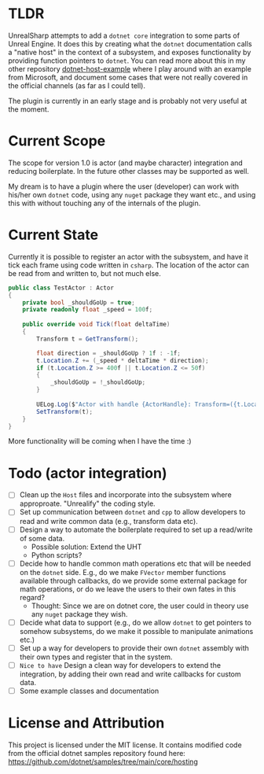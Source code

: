 # TLDR

UnrealSharp attempts to add a `dotnet core` integration to some parts of Unreal Engine. It does this by creating what the `dotnet` documentation calls a "native host" in the context of a subsystem, and exposes functionality by providing function pointers to `dotnet`. You can read more about this in my other repository [dotnet-host-example](https://github.com/lambda-snail/dotnet-host-example) where I play around with an example from Microsoft, and document some cases that were not really covered in the official channels (as far as I could tell).

The plugin is currently in an early stage and is probably not very useful at the moment.

# Current Scope

The scope for version 1.0 is actor (and maybe character) integration and reducing boilerplate. In the future other classes may be supported as well.

My dream is to have a plugin where the user (developer) can work with his/her own `dotnet` code, using any `nuget` package they want etc., and using this with without touching any of the internals of the plugin.

# Current State

Currently it is possible to register an actor with the subsystem, and have it tick each frame using code written in `csharp`. The location of the actor can be read from and written to, but not much else.

```csharp
public class TestActor : Actor
{
    private bool _shouldGoUp = true;
    private readonly float _speed = 100f;
    
    public override void Tick(float deltaTime)
    {
        Transform t = GetTransform();

        float direction = _shouldGoUp ? 1f : -1f;
        t.Location.Z += (_speed * deltaTime * direction);
        if (t.Location.Z >= 400f || t.Location.Z <= 50f)
        {
            _shouldGoUp = !_shouldGoUp;
        }
        
        UELog.Log($"Actor with handle {ActorHandle}: Transform=({t.Location.X},{t.Location.Y},{t.Location.Z})");
        SetTransform(t);
    }
}
```

More functionality will be coming when I have the time :)

# Todo (actor integration)

- [ ] Clean up the `Host` files and incorporate into the subsystem where approproate. "Unrealify" the coding style.
- [ ] Set up communication between `dotnet` and `cpp` to allow developers to read and write common data (e.g., transform data etc).
- [ ] Design a way to automate the boilerplate required to set up a read/write of some data.
    - Possible solution: Extend the UHT
    - Python scripts?
- [ ] Decide how to handle common math operations etc that will be needed on the `dotnet` side. E.g., do we make `FVector` member functions available through callbacks, do we provide some external package for math operations, or do we leave the users to their own fates in this regard?
    - Thought: Since we are on dotnet core, the user could in theory use any `nuget` package they wish.
- [ ] Decide what data to support (e.g., do we allow `dotnet` to get pointers to somehow subsystems, do we make it possible to manipulate animations etc.)
- [ ] Set up a way for developers to provide their own `dotnet` assembly with their own types and register that in the system.
- [ ] `Nice to have` Design a clean way for developers to extend the integration, by adding their own read and write callbacks for custom data.
- [ ] Some example classes and documentation

# License and Attribution

This project is licensed under the MIT license. It contains modified code from the official dotnet samples repository found here: https://github.com/dotnet/samples/tree/main/core/hosting
